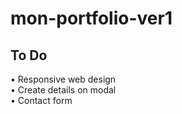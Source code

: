 # mon-portfolio-ver1

## To Do

• Responsive web design <br/>
• Create details on modal<br/>
• Contact form<br/>
